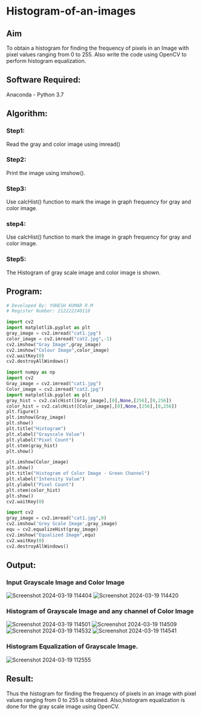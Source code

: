 # Histogram-of-an-images
## Aim
To obtain a histogram for finding the frequency of pixels in an Image with pixel values ranging from 0 to 255. Also write the code using OpenCV to perform histogram equalization.

## Software Required:
Anaconda - Python 3.7

## Algorithm:
### Step1:
Read the gray and color image using imread()

### Step2:
Print the image using imshow().

### Step3:
Use calcHist() function to mark the image in graph frequency for gray and color image.

### step4:
Use calcHist() function to mark the image in graph frequency for gray and color image.

### Step5:
The Histogram of gray scale image and color image is shown.


## Program:
```python
# Developed By: YOHESH KUMAR R.M
# Register Number: 212222240118
```
```python
import cv2
import matplotlib.pyplot as plt
gray_image = cv2.imread("cat1.jpg")
color_image = cv2.imread("cat2.jpg",-1)
cv2.imshow("Gray Image",gray_image)
cv2.imshow("Colour Image",color_image)
cv2.waitKey(0)
cv2.destroyAllWindows()
```
```python
import numpy as np
import cv2
Gray_image = cv2.imread("cat1.jpg")
Color_image = cv2.imread("cat2.jpg")
import matplotlib.pyplot as plt
gray_hist = cv2.calcHist([Gray_image],[0],None,[256],[0,256])
color_hist = cv2.calcHist([Color_image],[0],None,[256],[0,256])
plt.figure()
plt.imshow(Gray_image)
plt.show()
plt.title("Histogram")
plt.xlabel("Grayscale Value")
plt.ylabel("Pixel Count")
plt.stem(gray_hist)
plt.show()
```
```python
plt.imshow(Color_image)
plt.show()
plt.title("Histogram of Color Image - Green Channel")
plt.xlabel("Intensity Value")
plt.ylabel("Pixel Count")
plt.stem(color_hist)
plt.show()
cv2.waitKey(0)
```
```python
import cv2
gray_image = cv2.imread("cat1.jpg",0)
cv2.imshow('Grey Scale Image',gray_image)
equ = cv2.equalizeHist(gray_image)
cv2.imshow("Equalized Image",equ)
cv2.waitKey(0)
cv2.destroyAllWindows()
```
## Output:
### Input Grayscale Image and Color Image
![Screenshot 2024-03-19 114404](https://github.com/yoheshkumar/Histogram-of-an-images/assets/119393568/f5f47617-f66d-4bb9-8196-c902c45dec85)
![Screenshot 2024-03-19 114420](https://github.com/yoheshkumar/Histogram-of-an-images/assets/119393568/9cb96bf3-d2d1-4f89-981b-a9ddbb6421cc)


### Histogram of Grayscale Image and any channel of Color Image
![Screenshot 2024-03-19 114501](https://github.com/yoheshkumar/Histogram-of-an-images/assets/119393568/a1ca0606-334a-41ba-8150-87fddc7c03e5)
![Screenshot 2024-03-19 114509](https://github.com/yoheshkumar/Histogram-of-an-images/assets/119393568/0106ad19-635b-4e8b-9d62-11f18c448cd9)
![Screenshot 2024-03-19 114532](https://github.com/yoheshkumar/Histogram-of-an-images/assets/119393568/4d005c00-6270-4fd1-9761-0892d4a0ee8b)
![Screenshot 2024-03-19 114541](https://github.com/yoheshkumar/Histogram-of-an-images/assets/119393568/166106e9-a0d3-41bb-8762-a4d9dbc5fe32)


### Histogram Equalization of Grayscale Image.

![Screenshot 2024-03-19 112555](https://github.com/yoheshkumar/Histogram-of-an-images/assets/119393568/2b5dfa24-201d-4e68-8a65-5071ad021420)



## Result: 
Thus the histogram for finding the frequency of pixels in an image with pixel values ranging from 0 to 255 is obtained. Also,histogram equalization is done for the gray scale image using OpenCV.
